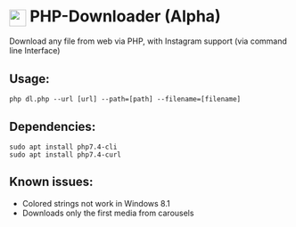 # <img valign="middle" src="https://www.fepe.org.br/portal/wp-content/uploads/2021/03/cloud-icone-downloads.png" width="30" height="30" /> PHP-Downloader (Alpha)
Download any file from web via PHP, with Instagram support (via command line Interface)

## Usage:

```
php dl.php --url [url] --path=[path] --filename=[filename]
```

## Dependencies:
```
sudo apt install php7.4-cli
sudo apt install php7.4-curl 
```



## Known issues:
- Colored strings not work in Windows 8.1
- Downloads only the first media from carousels
